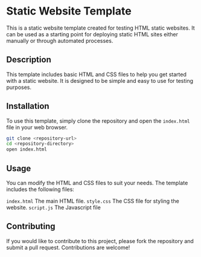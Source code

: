 # Static Website Template

This is a static website template created for testing HTML static websites. It can be used as a starting point for deploying static HTML sites either manually or through automated processes.

## Description

This template includes basic HTML and CSS files to help you get started with a static website. It is designed to be simple and easy to use for testing purposes.

## Installation

To use this template, simply clone the repository and open the `index.html` file in your web browser.

```bash
git clone <repository-url>
cd <repository-directory>
open index.html
```
## Usage
You can modify the HTML and CSS files to suit your needs. The template includes the following files:

```index.html``` The main HTML file.
```style.css``` The CSS file for styling the website.
```script.js``` The Javascript file

## Contributing
If you would like to contribute to this project, please fork the repository and submit a pull request. Contributions are welcome!